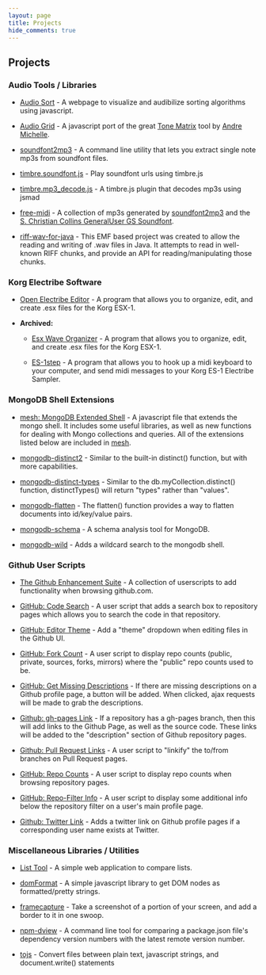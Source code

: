 ```yaml
---
layout: page
title: Projects
hide_comments: true
---
```

## Projects ##


### Audio Tools / Libraries ###

- [Audio Sort](/projects/audio-sort/) - A webpage to visualize and audibilize sorting algorithms
  using javascript.

- [Audio Grid](/projects/audio-grid/) - A javascript port of the great
  [Tone Matrix](http://tonematrix.audiotool.com/) tool by [Andre Michelle](http://andre-michelle.com/).

- [soundfont2mp3](/projects/soundfont2mp3) - A command line utility that lets
  you extract single note mp3s from soundfont files.

- [timbre.soundfont.js](/projects/timbre.soundfont.js) - Play soundfont urls
  using timbre.js

- [timbre.mp3_decode.js](/projects/timbre.mp3_decode.js) - A timbre.js plugin
  that decodes mp3s using jsmad

- [free-midi](/projects/free-midi/) - A collection of mp3s generated by
  [soundfont2mp3](https://github.com/skratchdot/soundfont2mp3) and the
  [S. Christian Collins GeneralUser GS Soundfont](http://www.schristiancollins.com/generaluser.php). 

- [riff-wav-for-java](/projects/riff-wav-for-java/) - This EMF based project was created to allow the reading 
  and writing of .wav files in Java. It attempts to read in well-known RIFF chunks, and provide an API for 
  reading/manipulating those chunks. 


### Korg Electribe Software ###

- [Open Electribe Editor](/projects/open-electribe-editor/) - A program that allows you to 
  organize, edit, and create .esx files for the Korg ESX-1. 

- **Archived:**

  - [Esx Wave Organizer](/projects/esx-wave-organizer/) - A program that allows you to 
    organize, edit, and create .esx files for the Korg ESX-1. 
  
  - [ES-1step](/projects/es1-step/) - A program that allows you to hook up a midi keyboard 
    to your computer, and send midi messages to your Korg ES-1 Electribe Sampler.


### MongoDB Shell Extensions ###

- [mesh: MongoDB Extended Shell](/projects/mesh/) - A javascript file that extends
  the mongo shell.  It includes some useful libraries, as well as new functions
  for dealing with Mongo collections and queries. All of the extensions listed below
  are included in [mesh](/projects/mesh/).

- [mongodb-distinct2](/projects/mongodb-distinct2/) - Similar to the built-in distinct()
  function, but with more capabilities.

- [mongodb-distinct-types](/projects/mongodb-distinct-types/) - Similar to the 
  db.myCollection.distinct() function, distinctTypes() will return "types" rather than "values".

- [mongodb-flatten](/projects/mongodb-flatten/) - The flatten() function provides a way to 
  flatten documents into id/key/value pairs.

- [mongodb-schema](/projects/mongodb-schema/) - A schema analysis tool for MongoDB.

- [mongodb-wild](/projects/mongodb-wild/) - Adds a wildcard search to the mongodb shell.


### Github User Scripts ###

- [The Github Enhancement Suite](/projects/github-enhancement-suite/) - A collection of userscripts
  to add functionality when browsing github.com.

- [GitHub: Code Search](/projects/github-code-search.user.js/) - A user script that adds a search box 
  to repository pages which allows you to search the code in that repository.

- [GitHub: Editor Theme](/projects/github-editor-theme.user.js/) - Add a "theme" dropdown when editing
  files in the Github UI.

- [GitHub: Fork Count](/projects/github-fork-count.user.js/) - A user script to display repo 
  counts (public, private, sources, forks, mirrors) where the "public" repo counts used to be.

- [GitHub: Get Missing Descriptions](/projects/github-get-missing-descriptions.user.js/) - If there are missing
  descriptions on a Github profile page, a button will be added. When clicked, ajax requests will be made 
  to grab the descriptions.

- [Github: gh-pages Link](/projects/github-gh-pages-link.user.js/) - If a repository has a gh-pages 
  branch, then this will add links to the Github Page, as well as the source code.  These links will be
  added to the "description" section of Github repository pages.

- [Github: Pull Request Links](/projects/github-pull-request-links.user.js/) - A user script to "linkify" 
  the to/from branches on Pull Request pages.

- [GitHub: Repo Counts](/projects/github-repo-counts.user.js/) - A user script to display repo counts 
  when browsing repository pages.

- [GitHub: Repo-Filter Info](/projects/github-repo-filter-info.user.js/) - A user script to display some 
  additional info below the repository filter on a user's main profile page.

- [Github: Twitter Link](/projects/github-twitter-link.user.js/) - Adds a twitter link on Github profile
  pages if a corresponding user name exists at Twitter.


### Miscellaneous Libraries / Utilities ###

- [List Tool](/projects/list-tool/) - A simple web application to compare lists.

- [domFormat](/projects/domFormat/) - A simple javascript library to get DOM nodes as formatted/pretty strings. 

- [framecapture](/projects/framecapture/) - Take a screenshot of a portion of your screen, and add
  a border to it in one swoop.

- [npm-dview](/projects/npm-dview/) - A command line tool for comparing a package.json file's 
  dependency version numbers with the latest remote version number.

- [tojs](/projects/tojs/) - Convert files between plain text, javascript strings,
  and document.write() statements

